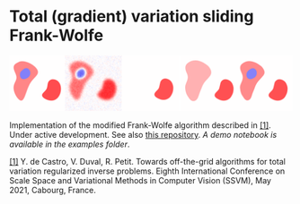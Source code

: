 # Total (gradient) variation sliding Frank-Wolfe

<p align="center">
  <img src="demo.png">
</p>

Implementation of the modified Frank-Wolfe algorithm described in [[1]](https://arxiv.org/abs/2104.06706). Under active development. See also 
[this repository](https://github.com/rpetit/PyCheeger). *A demo notebook is available in the examples folder*.

[[1]](https://arxiv.org/abs/2104.06706) Y. de Castro, V. Duval, R. Petit. Towards off-the-grid algorithms for total variation regularized inverse problems. Eighth International Conference on Scale Space and Variational Methods in Computer Vision (SSVM), May 2021, Cabourg, France.
